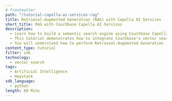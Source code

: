 ```yaml
---
# frontmatter
path: "/tutorial-capella-ai-services-rag"
title: Retrieval-Augmented Generation (RAG) with Capella AI Services
short_title: RAG with Couchbase Capella AI Services
description:
  - Learn how to build a semantic search engine using Couchbase Capella AI Services.
  - This tutorial demonstrates how to integrate Couchbase's vector search capabilities with the embeddings provided by Capella AI Services.
  - You will understand how to perform Retrieval-Augmented Generation (RAG) using Haystack and Capella AI services.
content_type: tutorial
filter: sdk
technology:
  - vector search
tags:
  - Artificial Intelligence
  - Haystack
sdk_language:
  - python
length: 60 Mins
---
```

